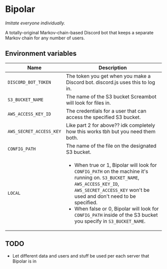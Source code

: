 # Bipolar
_Imitate everyone individually._

A totally-original Markov-chain-based Discord bot that keeps a separate Markov chain for any number of users.

## Environment variables
| Name | Description |
| --- | --- |
| `DISCORD_BOT_TOKEN` | The token you get when you make a Discord bot. discord.js uses this to log in. |
| `S3_BUCKET_NAME` | The name of the S3 bucket Screambot will look for files in. |
| `AWS_ACCESS_KEY_ID` | The credentials for a user that can access the specified S3 bucket. |
| `AWS_SECRET_ACCESS_KEY` | Like part 2 for above?? idk completely how this works tbh but you need them both. |
| `CONFIG_PATH` | The name of the file on the designated S3 bucket. |
| `LOCAL` | <ul><li>When true or 1, Bipolar will look for `CONFIG_PATH` on the machine it's running on. `S3_BUCKET_NAME`, `AWS_ACCESS_KEY_ID`, `AWS_SECRET_ACCESS_KEY` won't be used and don't need to be specified.</li><li>When false or 0, Bipolar will look for `CONFIG_PATH` inside of the S3 bucket you specify in `S3_BUCKET_NAME`.</li></ul> |

## TODO
- Let different data and users and stuff be used per each server that Bipolar is in
